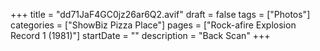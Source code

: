 +++
title = "dd71JaF4GC0jz26ar6Q2.avif"
draft = false
tags = ["Photos"]
categories = ["ShowBiz Pizza Place"]
pages = ["Rock-afire Explosion Record 1 (1981)"]
startDate = ""
description = "Back Scan"
+++
